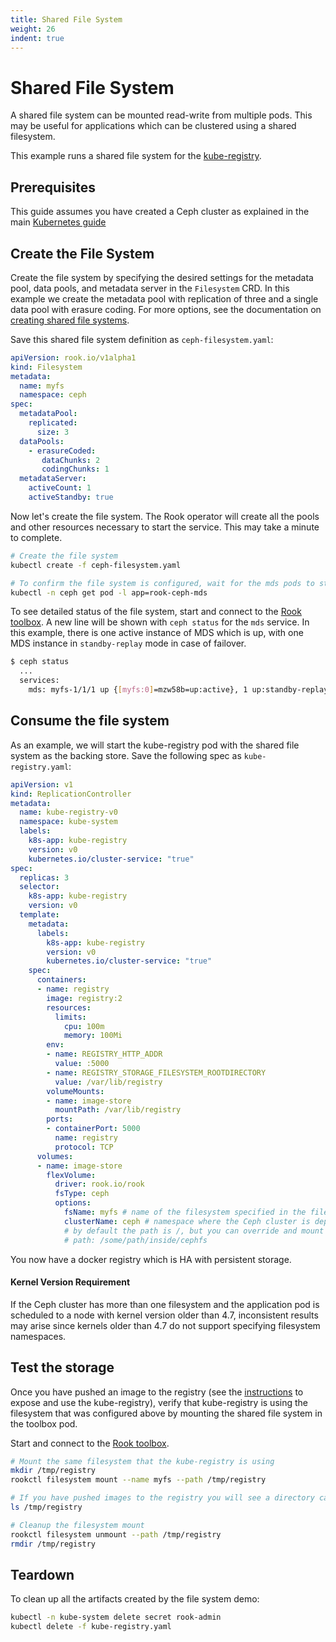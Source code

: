 ```yaml
---
title: Shared File System
weight: 26
indent: true
---
```


# Shared File System

A shared file system can be mounted read-write from multiple pods. This may be useful for applications which can be clustered using a shared filesystem.

This example runs a shared file system for the [kube-registry](https://github.com/kubernetes/kubernetes/tree/master/cluster/addons/registry).

## Prerequisites

This guide assumes you have created a Ceph cluster as explained in the main [Kubernetes guide](quickstart.md)

## Create the File System

Create the file system by specifying the desired settings for the metadata pool, data pools, and metadata server in the `Filesystem` CRD. In this example we create the metadata pool with replication of three and a single data pool with erasure coding. For more options, see the documentation on [creating shared file systems](filesystem-crd.md).

Save this shared file system definition as `ceph-filesystem.yaml`:

```yaml
apiVersion: rook.io/v1alpha1
kind: Filesystem
metadata:
  name: myfs
  namespace: ceph
spec:
  metadataPool:
    replicated:
      size: 3
  dataPools:
    - erasureCoded:
       dataChunks: 2
       codingChunks: 1
  metadataServer:
    activeCount: 1
    activeStandby: true
```

Now let's create the file system. The Rook operator will create all the pools and other resources necessary to start the service. This may take a minute to complete.
```bash
# Create the file system
kubectl create -f ceph-filesystem.yaml

# To confirm the file system is configured, wait for the mds pods to start
kubectl -n ceph get pod -l app=rook-ceph-mds
```

To see detailed status of the file system, start and connect to the [Rook toolbox](toolbox.md). A new line will be shown with `ceph status` for the `mds` service. In this example, there is one active instance of MDS which is up, with one MDS instance in `standby-replay` mode in case of failover.

```bash
$ ceph status                                                                                                                                              
  ...
  services:
    mds: myfs-1/1/1 up {[myfs:0]=mzw58b=up:active}, 1 up:standby-replay
```

## Consume the file system

As an example, we will start the kube-registry pod with the shared file system as the backing store.
Save the following spec as `kube-registry.yaml`:

```yaml
apiVersion: v1
kind: ReplicationController
metadata:
  name: kube-registry-v0
  namespace: kube-system
  labels:
    k8s-app: kube-registry
    version: v0
    kubernetes.io/cluster-service: "true"
spec:
  replicas: 3
  selector:
    k8s-app: kube-registry
    version: v0
  template:
    metadata:
      labels:
        k8s-app: kube-registry
        version: v0
        kubernetes.io/cluster-service: "true"
    spec:
      containers:
      - name: registry
        image: registry:2
        resources:
          limits:
            cpu: 100m
            memory: 100Mi
        env:
        - name: REGISTRY_HTTP_ADDR
          value: :5000
        - name: REGISTRY_STORAGE_FILESYSTEM_ROOTDIRECTORY
          value: /var/lib/registry
        volumeMounts:
        - name: image-store
          mountPath: /var/lib/registry
        ports:
        - containerPort: 5000
          name: registry
          protocol: TCP
      volumes:
      - name: image-store
        flexVolume:
          driver: rook.io/rook
          fsType: ceph
          options:
            fsName: myfs # name of the filesystem specified in the filesystem CRD.
            clusterName: ceph # namespace where the Ceph cluster is deployed
            # by default the path is /, but you can override and mount a specific path of the filesystem by using the path attribute
            # path: /some/path/inside/cephfs
```

You now have a docker registry which is HA with persistent storage.

#### Kernel Version Requirement
If the Ceph cluster has more than one filesystem and the application pod is scheduled to a node with kernel version older than 4.7, inconsistent results may arise since kernels older than 4.7 do not support specifying filesystem namespaces.

## Test the storage

Once you have pushed an image to the registry (see the [instructions](https://github.com/kubernetes/kubernetes/tree/master/cluster/addons/registry) to expose and use the kube-registry), verify that kube-registry is using the filesystem that was configured above by mounting the shared file system in the toolbox pod.

Start and connect to the [Rook toolbox](toolbox.md).

```bash
# Mount the same filesystem that the kube-registry is using
mkdir /tmp/registry
rookctl filesystem mount --name myfs --path /tmp/registry

# If you have pushed images to the registry you will see a directory called docker
ls /tmp/registry

# Cleanup the filesystem mount
rookctl filesystem unmount --path /tmp/registry
rmdir /tmp/registry
```

## Teardown
To clean up all the artifacts created by the file system demo:
```bash
kubectl -n kube-system delete secret rook-admin
kubectl delete -f kube-registry.yaml
```
